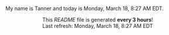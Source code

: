 My name is Tanner and today is Monday, March 18, 8:27 AM EDT.

<p align="center">This <i>README</i> file is generated <b>every 3 hours</b>!</br>Last refresh: Monday, March 18, 8:27 AM EDT<br /></p>
